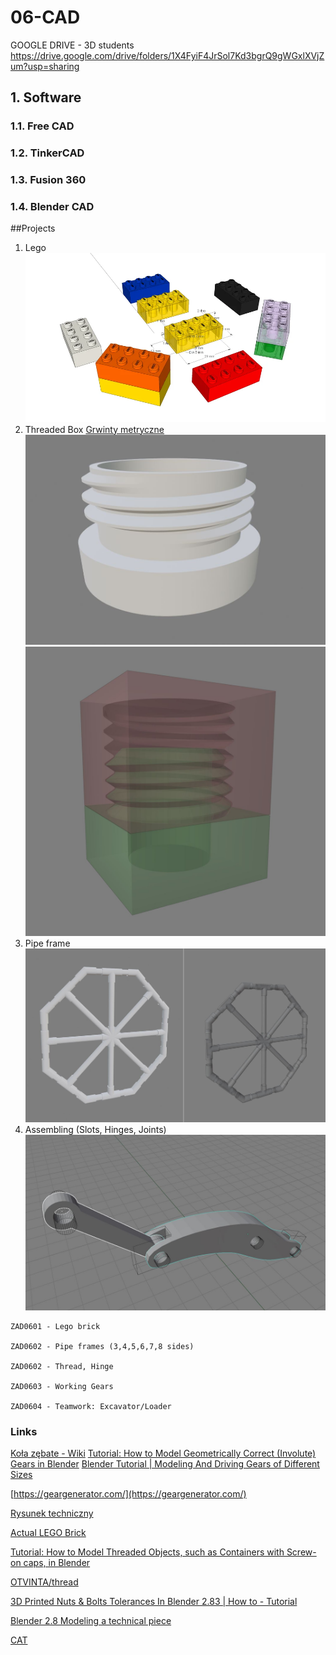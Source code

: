 # 06-CAD

GOOGLE DRIVE - 3D students https://drive.google.com/drive/folders/1X4FyiF4JrSol7Kd3bgrQ9gWGxlXVjZum?usp=sharing

## 1. Software
### 1.1. Free CAD
### 1.2. TinkerCAD
### 1.3. Fusion 360
### 1.4. Blender CAD

##Projects
1. Lego
![Lego](/large_thumbnail.webp)
2. Threaded Box [Grwinty metryczne](https://artykulytechniczne.pl/blog/tabela-gwintow-metrycznych-calowych-zunifikowanych-whitwortha/)
![ScrewedBox](/ScrewedBox.JPG)
![ScrewedBox](/ScrewedBox_.JPG)
3. Pipe frame
![ScrewedBox](/Pipes.JPG)
4. Assembling (Slots, Hinges, Joints)
![Joint](/Loader_02.JPG)

```
ZAD0601 - Lego brick

ZAD0602 - Pipe frames (3,4,5,6,7,8 sides)

ZAD0602 - Thread, Hinge

ZAD0603 - Working Gears

ZAD0604 - Teamwork: Excavator/Loader 
```

### Links
[Koła zębate - Wiki](https://pl.wikipedia.org/wiki/Ko%C5%82o_z%C4%99bate)
[Tutorial: How to Model Geometrically Correct (Involute) Gears in Blender](https://youtu.be/DqBOva04lcE)
[Blender Tutorial | Modeling And Driving Gears of Different Sizes](https://youtu.be/qrjXJnUfyGk)

[https://geargenerator.com/](https://geargenerator.com/)

[Rysunek techniczny](http://pracownicy.uwm.edu.pl/wojsob/pliki/publikacje/rt-04.pdf)

[Actual LEGO Brick](https://3dwarehouse.sketchup.com/model/d760aeddb11067c2f68da5d02f99b84a/Actual-LEGO-Brick)

[Tutorial: How to Model Threaded Objects, such as Containers with Screw-on caps, in Blender](https://youtu.be/Q6oNjV9a2KU)

[OTVINTA/thread](http://otvinta.com/thread.html)

[3D Printed Nuts & Bolts Tolerances In Blender 2.83 | How to - Tutorial](https://youtu.be/qEtIACrEk-I)

[Blender 2.8 Modeling a technical piece](https://www.youtube.com/watch?v=WSR6bVFe5LM)

[CAT](https://www.comap.net/wp-content/uploads/2018/05/CAT-385.pdf)

